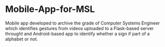 # Mobile-App-for-MSL
Mobile app developed to archive the grade of Computer Systems Engineer which identifies gestures from videos uploaded to a Flask-based server throught and Android-based app to identify whether a sign if part of a alphabet or not.
